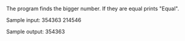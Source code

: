 The program finds the bigger number. If they are equal prints "Equal".

Sample input: 354363 214546

Sample output: 354363
